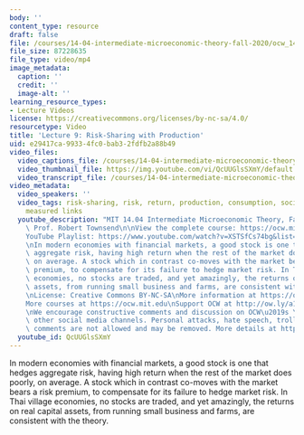 ```yaml
---
body: ''
content_type: resource
draft: false
file: /courses/14-04-intermediate-microeconomic-theory-fall-2020/ocw_1404_lecture09_2020oct06_360p_16_9.mp4
file_size: 87228635
file_type: video/mp4
image_metadata:
  caption: ''
  credit: ''
  image-alt: ''
learning_resource_types:
- Lecture Videos
license: https://creativecommons.org/licenses/by-nc-sa/4.0/
resourcetype: Video
title: 'Lecture 9: Risk-Sharing with Production'
uid: e29417ca-9933-4fc0-bab3-2fdfb2a88b49
video_files:
  video_captions_file: /courses/14-04-intermediate-microeconomic-theory-fall-2020/1Ls-r-p0EIi-fVT6BX_6tpxDDQkbsBVEl_transcript.webvtt
  video_thumbnail_file: https://img.youtube.com/vi/QcUUGlsSXmY/default.jpg
  video_transcript_file: /courses/14-04-intermediate-microeconomic-theory-fall-2020/1Ls-r-p0EIi-fVT6BX_6tpxDDQkbsBVEl_transcript.pdf
video_metadata:
  video_speakers: ''
  video_tags: risk-sharing, risk, return, production, consumption, social network,
    measured links
  youtube_description: "MIT 14.04 Intermediate Microeconomic Theory, Fall 2020\nInstructor:\
    \ Prof. Robert Townsend\n\nView the complete course: https://ocw.mit.edu/courses/14-04-intermediate-microeconomic-theory-fall-2020/\n\
    YouTube Playlist: https://www.youtube.com/watch?v=XSTSfCs74bg&list=PLUl4u3cNGP63wnrKge9vllow3Y2OOOKqF\n\
    \nIn modern economies with financial markets, a good stock is one that hedges\
    \ aggregate risk, having high return when the rest of the market does poorly,\
    \ on average. A stock which in contrast co-moves with the market bears a risk\
    \ premium, to compensate for its failure to hedge market risk. In Thai village\
    \ economies, no stocks are traded, and yet amazingly, the returns on real capital\
    \ assets, from running small business and farms, are consistent with the theory.\n\
    \nLicense: Creative Commons BY-NC-SA\nMore information at https://ocw.mit.edu/terms\n\
    More courses at https://ocw.mit.edu\nSupport OCW at http://ow.ly/a1If50zVRlQ\n\
    \nWe encourage constructive comments and discussion on OCW\u2019s YouTube and\
    \ other social media channels. Personal attacks, hate speech, trolling, and inappropriate\
    \ comments are not allowed and may be removed. More details at https://ocw.mit.edu/comments."
  youtube_id: QcUUGlsSXmY
---
```

In modern economies with financial markets, a good stock is one that hedges aggregate risk, having high return when the rest of the market does poorly, on average. A stock which in contrast co-moves with the market bears a risk premium, to compensate for its failure to hedge market risk. In Thai village economies, no stocks are traded, and yet amazingly, the returns on real capital assets, from running small business and farms, are consistent with the theory.